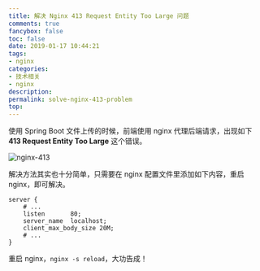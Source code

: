 ```yaml
---
title: 解决 Nginx 413 Request Entity Too Large 问题
comments: true
fancybox: false
toc: false
date: 2019-01-17 10:44:21
tags:
- nginx
categories:
- 技术相关
- nginx
description:
permalink: solve-nginx-413-problem
top:
---
```

使用 Spring Boot 文件上传的时候，前端使用 nginx 代理后端请求，出现如下 **413 Request Entity Too Large** 这个错误。

![nginx-413](http://static.xkcoding.com/blog/solve-nginx-413-problem/image-nginx.png)

<!--more-->

解决方法其实也十分简单，只需要在 nginx 配置文件里添加如下内容，重启 nginx，即可解决。

```nginx
server {  
    # ...
    listen       80;
    server_name  localhost;
    client_max_body_size 20M;
    # ...
}
```

重启 nginx，`nginx -s reload`，大功告成！
